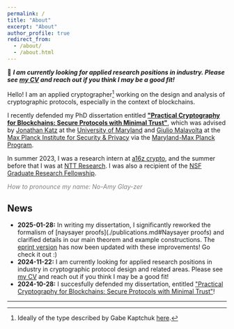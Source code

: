 ```yaml
---
permalink: /
title: "About"
excerpt: "About"
author_profile: true
redirect_from: 
  - /about/
  - /about.html
---
```


:loudspeaker: **_I am currently looking for applied research positions in industry. Please see [my CV](./cv.md) and reach out if you think I may be a good fit!_**

Hello! I am an applied cryptographer[^1] working on the design and analysis of cryptographic protocols, especially in the context of blockchains. 

I recently defended my PhD dissertation entitled **["Practical Cryptography for Blockchains: Secure Protocols with Minimal Trust"](../files/diss.pdf)**, which was advised by [Jonathan Katz](https://www.cs.umd.edu/~jkatz/) at the [University of Maryland](https://www.cs.umd.edu/people/nglaeser) and [Giulio Malavolta](https://sites.google.com/view/giuliomalavolta/) at the [Max Planck Institute for Security & Privacy](https://www.mpi-sp.org/person/116161/14251) via the [Maryland-Max Planck Program](https://www.cs.umd.edu/maryland-max-planck). 

In summer 2023, I was a research intern at [a16z crypto](https://a16zcrypto.com/research/), and the summer before that I was at [NTT Research](https://ntt-research.com/cis/). 
I was also a recipient of the [NSF Graduate Research Fellowship](https://www.nsfgrfp.org/). 

<span style="color: gray;">*How to pronounce my name: No-Amy Glay-zer*</span>

[^1]: Ideally of the type described by Gabe Kaptchuk [here](https://www.cs.umd.edu/~kaptchuk/blog/post/work-with-me.html#appliedcrypto).

News
---
- **2025-01-28:** In writing my dissertation, I significantly reworked the formalism of [naysayer proofs](./publications.md#Naysayer proofs) and clarified details in our main theorem and example constructions. The [eprint version](https://eprint.iacr.org/2023/1472) has now been updated with these improvements! Go check it out :)
- **2024-11-22:** I am currently looking for applied research positions in industry in cryptographic protocol design and related areas. Please see [my CV](./cv.md) and reach out if you think I may be a good fit!
- **2024-10-28:** I succesfully defended my dissertation, entitled ["Practical Cryptography for Blockchains: Secure Protocols with Minimal Trust"](../files/diss.pdf)!
<!-- - **2024-10-26:** My dissertation defense will be this Monday, October 28, at 2pm EDT! Please reach out for details if you are interested in attending :) -->
<!-- - **2024-08-14:** The [blog post](https://a16zcrypto.com/posts/article/registration-based-encryption/) I wrote at a16z crypto last summer is finally online! (You can also find it [here on my site](papers/onchain_rbe).) In it, I compare registration-based encryption (the version from [our 2023 paper](./publications.md#Efficient Registration-Based Encryption)) to previous key distribution approaches for encrypted messaging. (If you don't want to read a whole blog post, [here's the Twitter thread version](https://x.com/cryptonoemi/status/1823719451692556704).) -->
<!-- - **2024-05-13:** I'll be presenting [Naysayer proofs](./publications.md#Naysayer proofs) and [Cicada](./publications.md#Cicada: A framework for private non-interactive on-chain auctions and voting) on May 25 at the Eurocrypt [Workshop on Cryptographic Tools for Blockchain](https://www.ctb-workshop.org/). -->
<!-- - **2024-05-06:** I'll be at [ETHBratislava](https://www.ethbratislava.com/) on May 10-11 to talk about [Naysayer proofs](./publications.md#Naysayer proofs) and [Cicada](./publications.md#Cicada: A framework for private non-interactive on-chain auctions and voting)! -->
<!-- - **2024-02-07:** I'll be at [FC 2024](https://fc24.ifca.ai/) on March 4-8; hope to see you there! -->
<!-- - **2023-12-06:** [Naysayer Proofs](./publications#Naysayer proofs) was accepted to [FC 2024](https://fc24.ifca.ai/). -->
<!-- - **2023-03-17:** Our paper [Efficient Registration-Based Encryption](./publications.md#Efficient Registration-Based Encryption) will appear at [ACM CCS 2023](https://www.sigsac.org/ccs/CCS2023/). -->
<!-- - **2023-01-30:** I'll be a research intern at [a16z crypto](https://a16zcrypto.com/research/) for summer 2023. -->
<!-- - **2022-12-20:** I will be spending the spring 2023 semester at [MPI-SP](https://www.mpi-sp.org/) in Bochum, Germany. -->
<!-- - **2022-09-07:** [Foundations of Coin Mixing Services](./publications) was accepted to the [Crypto Economics Security Conference](https://cesc.io/) in Berkeley, CA on October 31-November 1, 2022. -->
<!-- - **2022-07-15:** I will be presenting our paper [Foundations of Coin Mixing Services](./publications) at [ACM CCS 2022](https://www.sigsac.org/ccs/CCS2022/) in Los Angeles, CA on November 8, 2022. -->

---